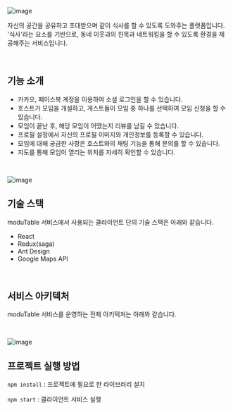 
![image](https://user-images.githubusercontent.com/13481627/83964721-cd187580-a8e9-11ea-97b2-c7d191a73b7f.png)

자신의 공간을 공유하고 초대받으며 같이 식사를 할 수 있도록 도와주는 플랫폼입니다.
'식사'라는 요소를 기반으로, 동네 이웃과의 친목과 네트워킹을 할 수 있도록 환경을 제공해주는 서비스입니다.

<br/>

## 기능 소개

- 카카오, 페이스북 계정을 이용하여 소셜 로그인을 할 수 있습니다.
- 호스트가 모임을 개설하고, 게스트들이 모임 중 하나를 선택하여 모임 신청을 할 수 있습니다.
- 모임이 끝난 후, 해당 모임이 어땠는지 리뷰를 남길 수 있습니다.
- 프로필 설정에서 자신의 프로필 이미지와 개인정보를 등록할 수 있습니다.
- 모임에 대해 궁금한 사항은 호스트와의 채팅 기능을 통해 문의를 할 수 있습니다.
- 지도를 통해 모임이 열리는 위치를 자세히 확인할 수 있습니다.

<br/>

![image](https://user-images.githubusercontent.com/13481627/83964784-444e0980-a8ea-11ea-92b7-158fe9deff58.png)


## 기술 스택

moduTable 서비스에서 사용되는 클라이언트 단의 기술 스택은 아래와 같습니다.

- React
- Redux(saga)
- Ant Design
- Google Maps API

<br/>

## 서비스 아키텍처

moduTable 서비스를 운영하는 전체 아키텍처는 아래와 같습니다.

<br/>

![image](https://user-images.githubusercontent.com/13481627/83964843-88d9a500-a8ea-11ea-81db-ebcddcca6556.png)

## 프로젝트 실행 방법

`npm install` : 프로젝트에 필요로 한 라이브러리 설치

`npm start` : 클라이언트 서비스 실행
